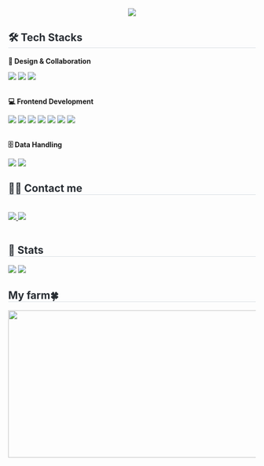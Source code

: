 <br>
<br>
<div align= "center">
    <img src="https://capsule-render.vercel.app/api?type=rounded&color=0:94a6ff,100:fffafa&height=180&text=👋🏻%20Hello,%20I'm%20Hyeri!&animation=fadeIn&fontColor=000000&fontSize=50" />
    </div>
    <div style="text-align: lef">
    <h2 style="border-bottom: 1px solid #d8dee4; color: #282d33;"> 🛠️ Tech Stacks </h2>
    <div style="margin: ; text-align: left;" "text-align: left;"> 
        <p><b> 🎨 Design & Collaboration </b></p>
        <img src="https://img.shields.io/badge/Figma-F24E1E?style=for-the-badge&logo=Figma&logoColor=white">
          <img src="https://img.shields.io/badge/Slack-4A154B?style=for-the-badge&logo=Slack&logoColor=white">
          <img src="https://img.shields.io/badge/Notion-000000?style=for-the-badge&logo=Notion&logoColor=white"><br><br>
        <p><b> 💻 Frontend Development</b> </p>
          <img src="https://img.shields.io/badge/HTML5-E34F26?style=for-the-badge&logo=HTML5&logoColor=white">
          <img src="https://img.shields.io/badge/CSS3-1572B6?style=for-the-badge&logo=CSS3&logoColor=white">
          <img src="https://img.shields.io/badge/Javascript-F7DF1E?style=for-the-badge&logo=Javascript&logoColor=white">
          <img src="https://img.shields.io/badge/jQuery-0769AD?style=for-the-badge&logo=jQuery&logoColor=white">
          <img src="https://img.shields.io/badge/React-61DAFB?style=for-the-badge&logo=React&logoColor=white">
          <img src="https://img.shields.io/badge/TailwindCSS-06B6D4?style=for-the-badge&logo=TailwindCSS&logoColor=white">
          <img src="https://img.shields.io/badge/Bootstrap-7952B3?style=for-the-badge&logo=Bootstrap&logoColor=white"><br><br>
        <p><b> 🗄️ Data Handling </b></p>
          <img src="https://img.shields.io/badge/MySQL-4479A1?style=for-the-badge&logo=MySQL&logoColor=white">
          <img src="https://img.shields.io/badge/Python-3776AB?style=for-the-badge&logo=Python&logoColor=white">
          </div>
    </div>
    <div style="text-align: left;">
    <h2 style="border-bottom: 1px solid #d8dee4; color: #282d33;"> 🧑‍💻 Contact me </h2> <br> 
    <div style="text-align: left;"> <a href=https://velog.io/@hel_ee/posts> <img src="https://img.shields.io/badge/Velog-20C997?style=for-the-badge&logo=Velog&logoColor=white&link=https://velog.io/@hel_ee/posts"> </a>
         <a href=mailto:youhr02@gmail.com> <img src="https://img.shields.io/badge/Gmail-EA4335?style=for-the-badge&logo=Gmail&logoColor=white&link=mailto:youhr02@gmail.com"> </a>
          </div>  <br> 
    <div style="text-align: left;">  </div> 
    </div>
    <div style="text-align: left;"> 
    <h2 style="border-bottom: 1px solid #d8dee4; color: #282d33;"> 🏅 Stats </h2> <div style="text-align: left;"> <img src="https://github-readme-stats.vercel.app/api?username=yu-hyeri&bg_color=180,00000000,ffffff&title_color=4785ff&text_color=4785ff"
         /> <img src="https://github-readme-stats.vercel.app/api/top-langs/?username=yu-hyeri&layout=compact&bg_color=180,00000000,ffffff&title_color=4785ff&text_color=4785ff"
           /> </div> 
    </div>
    

   <h2 style="border-bottom: 1px solid #d8dee4; color: #282d33;"> My farm🍀 </h2>
    




<a href="https://github.com/devxb/gitanimals">
<img
  src="https://render.gitanimals.org/farms/yu-hyeri"
  width="600"
  height="300"
/>
</a>

<!--
 is a ✨ _special_ ✨ repository because its `README.md` (this file) appears on your GitHub profile.

Here are some ideas to get you started:

- 🔭 I’m currently working on ...
- 🌱 I’m currently learning ...
- 👯 I’m looking to collaborate on ...
- 🤔 I’m looking for help with ...
- 💬 Ask me about ...
- 📫 How to reach me: ...
- 😄 Pronouns: ...
- ⚡ Fun fact: ...
-->
